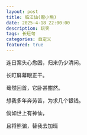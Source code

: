 ```yaml
---
layout: post
title: 临江仙(赠小熊)
date: 2025-4-18 22:00:00
description: 玩笑
tags: 长短句
categories: 自定义
featured: true
---
```


连日案头心愈困，归来仍少清闲。

长盯屏幕眼正干。

蓦然回首，它卧甚酣然。

想我多年奔劳苦，为求几个银钱。

倘如世上有神仙，

且将熊骗，替我去加班
